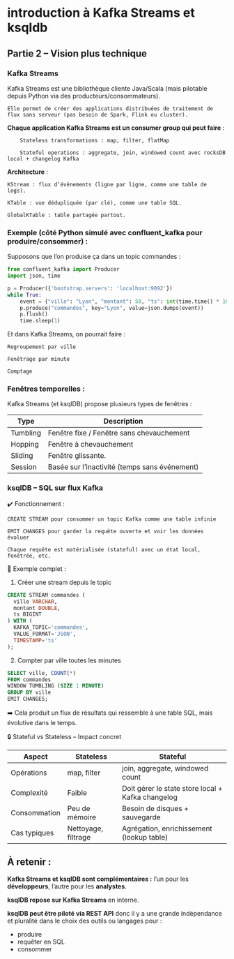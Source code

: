 # introduction à Kafka Streams et ksqldb


## Partie 2 – Vision plus technique


### Kafka Streams 

Kafka Streams est une bibliothèque cliente Java/Scala (mais pilotable depuis Python via des producteurs/consommateurs).

    Elle permet de créer des applications distribuées de traitement de flux sans serveur (pas besoin de Spark, Flink ou cluster).

**Chaque application Kafka Streams est un consumer group qui peut faire**  :

        Stateless transformations : map, filter, flatMap

        Stateful operations : aggregate, join, windowed count avec rocksDB local + changelog Kafka

**Architecture** :

    KStream : flux d’événements (ligne par ligne, comme une table de logs).

    KTable : vue dédupliquée (par clé), comme une table SQL.

    GlobalKTable : table partagée partout.

### Exemple (côté Python simulé avec confluent_kafka pour produire/consommer) :

Supposons que l’on produise ça dans un topic commandes :

```python
from confluent_kafka import Producer
import json, time

p = Producer({'bootstrap.servers': 'localhost:9092'})
while True:
    event = {"ville": "Lyon", "montant": 50, "ts": int(time.time() * 1000)}
    p.produce("commandes", key="Lyon", value=json.dumps(event))
    p.flush()
    time.sleep(1)
````

Et dans Kafka Streams, on pourrait faire :

    Regroupement par ville

    Fenêtrage par minute

    Comptage

### Fenêtres temporelles :

Kafka Streams (et ksqlDB) propose plusieurs types de fenêtres :

| Type     | Description                                   |
|----------|-----------------------------------------------|
| Tumbling | Fenêtre fixe / Fenêtre sans chevauchement     |
| Hopping  | Fenêtre à chevauchement                       |
| Sliding  | Fenêtre glissante.                            |
| Session  | Basée sur l’inactivité (temps sans événement) |


### ksqlDB – SQL sur flux Kafka

✔️ Fonctionnement :

    CREATE STREAM pour consommer un topic Kafka comme une table infinie

    EMIT CHANGES pour garder la requête ouverte et voir les données évoluer

    Chaque requête est matérialisée (stateful) avec un état local, fenêtrée, etc.

🧪 Exemple complet :

1. Créer une stream depuis le topic

```sql
CREATE STREAM commandes (
  ville VARCHAR,
  montant DOUBLE,
  ts BIGINT
) WITH (
  KAFKA_TOPIC='commandes',
  VALUE_FORMAT='JSON',
  TIMESTAMP='ts'
);
```
2. Compter par ville toutes les minutes

```sql
SELECT ville, COUNT(*) 
FROM commandes
WINDOW TUMBLING (SIZE 1 MINUTE)
GROUP BY ville
EMIT CHANGES;
```

➡️ Cela produit un flux de résultats qui ressemble à une table SQL, mais évolutive dans le temps.


🔒 Stateful vs Stateless – Impact concret

| Aspect         | Stateless                          | Stateful                                         |
|----------------|------------------------------------|--------------------------------------------------|
| Opérations     | map, filter                        | join, aggregate, windowed count                  |
| Complexité     | Faible                             | Doit gérer le state store local + Kafka changelog |
| Consommation   | Peu de mémoire                     | Besoin de disques + sauvegarde                   |
| Cas typiques   | Nettoyage, filtrage                | Agrégation, enrichissement (lookup table)        |


## À retenir : 


**Kafka Streams et ksqlDB sont complémentaires :** l’un pour les **développeurs**, l’autre pour les **analystes**.

**ksqlDB repose sur Kafka Streams** en interne.

**ksqlDB peut être piloté via REST API** donc il y a une grande indépendance et pluralité dans le choix des outils ou langages pour : 
- produire
- requêter en SQL
- consommer 
